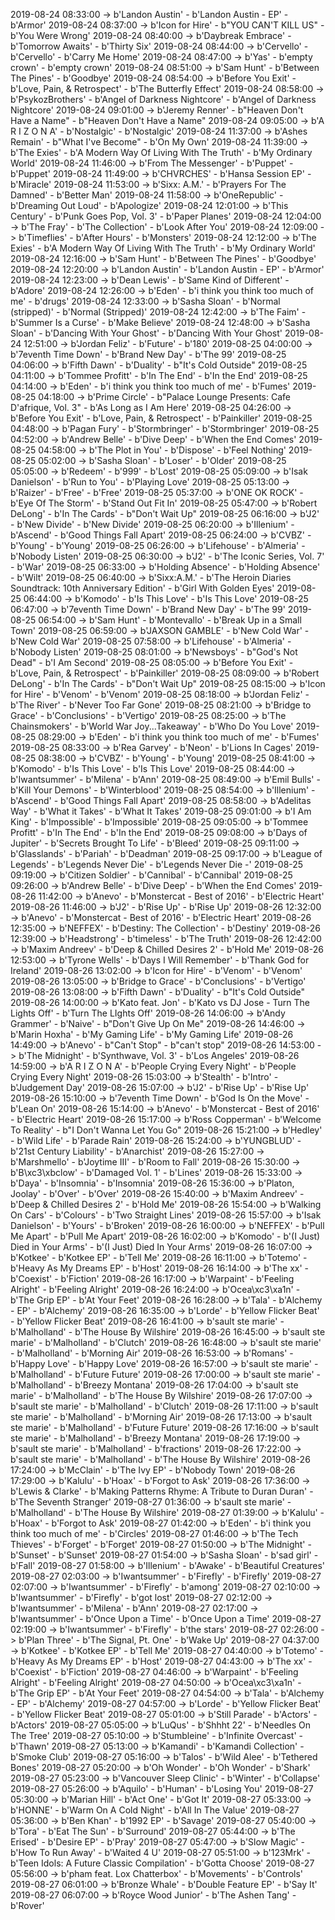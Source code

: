 2019-08-24 08:33:00 -> b'Landon Austin' - b'Landon Austin - EP' - b'Armor'
2019-08-24 08:37:00 -> b'Icon for Hire' - b"YOU CAN'T KILL US" - b'You Were Wrong'
2019-08-24 08:40:00 -> b'Daybreak Embrace' - b'Tomorrow Awaits' - b'Thirty Six'
2019-08-24 08:44:00 -> b'Cervello' - b'Cervello' - b'Carry Me Home'
2019-08-24 08:47:00 -> b'Yas' - b'empty crown' - b'empty crown'
2019-08-24 08:51:00 -> b'Sam Hunt' - b'Between The Pines' - b'Goodbye'
2019-08-24 08:54:00 -> b'Before You Exit' - b'Love, Pain, & Retrospect' - b'The Butterfly Effect'
2019-08-24 08:58:00 -> b'PsykozBrothers' - b'Angel of Darkness Nightcore' - b'Angel of Darkness Nightcore'
2019-08-24 09:01:00 -> b'Jeremy Renner' - b"Heaven Don't Have a Name" - b"Heaven Don't Have a Name"
2019-08-24 09:05:00 -> b'A R I Z O N A' - b'Nostalgic' - b'Nostalgic'
2019-08-24 11:37:00 -> b'Ashes Remain' - b"What I've Become" - b'On My Own'
2019-08-24 11:39:00 -> b'The Exies' - b'A Modern Way Of Living With The Truth' - b'My Ordinary World'
2019-08-24 11:46:00 -> b'From The Messenger' - b'Puppet' - b'Puppet'
2019-08-24 11:49:00 -> b'CHVRCHES' - b'Hansa Session EP' - b'Miracle'
2019-08-24 11:53:00 -> b'Sixx: A.M.' - b'Prayers For The Damned' - b'Better Man'
2019-08-24 11:58:00 -> b'OneRepublic' - b'Dreaming Out Loud' - b'Apologize'
2019-08-24 12:01:00 -> b'This Century' - b'Punk Goes Pop, Vol. 3' - b'Paper Planes'
2019-08-24 12:04:00 -> b'The Fray' - b'The Collection' - b'Look After You'
2019-08-24 12:09:00 -> b'Timeflies' - b'After Hours' - b'Monsters'
2019-08-24 12:12:00 -> b'The Exies' - b'A Modern Way Of Living With The Truth' - b'My Ordinary World'
2019-08-24 12:16:00 -> b'Sam Hunt' - b'Between The Pines' - b'Goodbye'
2019-08-24 12:20:00 -> b'Landon Austin' - b'Landon Austin - EP' - b'Armor'
2019-08-24 12:23:00 -> b'Dean Lewis' - b'Same Kind of Different' - b'Adore'
2019-08-24 12:26:00 -> b'Eden' - b'i think you think too much of me' - b'drugs'
2019-08-24 12:33:00 -> b'Sasha Sloan' - b'Normal (stripped)' - b'Normal (Stripped)'
2019-08-24 12:42:00 -> b'The Faim' - b'Summer Is a Curse' - b'Make Believe'
2019-08-24 12:48:00 -> b'Sasha Sloan' - b'Dancing With Your Ghost' - b'Dancing With Your Ghost'
2019-08-24 12:51:00 -> b'Jordan Feliz' - b'Future' - b'180'
2019-08-25 04:00:00 -> b'7eventh Time Down' - b'Brand New Day' - b'The 99'
2019-08-25 04:06:00 -> b'Fifth Dawn' - b'Duality' - b"It's Cold Outside"
2019-08-25 04:11:00 -> b'Tommee Profitt' - b'In The End' - b'In the End'
2019-08-25 04:14:00 -> b'Eden' - b'i think you think too much of me' - b'Fumes'
2019-08-25 04:18:00 -> b'Prime Circle' - b"Palace Lounge Presents: Cafe D'afrique, Vol. 3" - b'As Long as I Am Here'
2019-08-25 04:26:00 -> b'Before You Exit' - b'Love, Pain, & Retrospect' - b'Painkiller'
2019-08-25 04:48:00 -> b'Pagan Fury' - b'Stormbringer' - b'Stormbringer'
2019-08-25 04:52:00 -> b'Andrew Belle' - b'Dive Deep' - b'When the End Comes'
2019-08-25 04:58:00 -> b'The Plot in You' - b'Dispose' - b'Feel Nothing'
2019-08-25 05:02:00 -> b'Sasha Sloan' - b'Loser' - b'Older'
2019-08-25 05:05:00 -> b'Redeem' - b'999' - b'Lost'
2019-08-25 05:09:00 -> b'Isak Danielson' - b'Run to You' - b'Playing Love'
2019-08-25 05:13:00 -> b'Raizer' - b'Free' - b'Free'
2019-08-25 05:37:00 -> b'ONE OK ROCK' - b'Eye Of The Storm' - b'Stand Out Fit In'
2019-08-25 05:47:00 -> b'Robert DeLong' - b'In The Cards' - b"Don't Wait Up"
2019-08-25 06:16:00 -> b'J2' - b'New Divide' - b'New Divide'
2019-08-25 06:20:00 -> b'Illenium' - b'Ascend' - b'Good Things Fall Apart'
2019-08-25 06:24:00 -> b'CVBZ' - b'Young' - b'Young'
2019-08-25 06:26:00 -> b'Lifehouse' - b'Almeria' - b'Nobody Listen'
2019-08-25 06:30:00 -> b'J2' - b'The Iconic Series, Vol. 7' - b'War'
2019-08-25 06:33:00 -> b'Holding Absence' - b'Holding Absence' - b'Wilt'
2019-08-25 06:40:00 -> b'Sixx:A.M.' - b'The Heroin Diaries Soundtrack: 10th Anniversary Edition' - b'Girl With Golden Eyes'
2019-08-25 06:44:00 -> b'Komodo' - b'Is This Love' - b'Is This Love'
2019-08-25 06:47:00 -> b'7eventh Time Down' - b'Brand New Day' - b'The 99'
2019-08-25 06:54:00 -> b'Sam Hunt' - b'Montevallo' - b'Break Up in a Small Town'
2019-08-25 06:59:00 -> b'JAXSON GAMBLE' - b'New Cold War' - b'New Cold War'
2019-08-25 07:58:00 -> b'Lifehouse' - b'Almeria' - b'Nobody Listen'
2019-08-25 08:01:00 -> b'Newsboys' - b"God's Not Dead" - b'I Am Second'
2019-08-25 08:05:00 -> b'Before You Exit' - b'Love, Pain, & Retrospect' - b'Painkiller'
2019-08-25 08:09:00 -> b'Robert DeLong' - b'In The Cards' - b"Don't Wait Up"
2019-08-25 08:15:00 -> b'Icon for Hire' - b'Venom' - b'Venom'
2019-08-25 08:18:00 -> b'Jordan Feliz' - b'The River' - b'Never Too Far Gone'
2019-08-25 08:21:00 -> b'Bridge to Grace' - b'Conclusions' - b'Vertigo'
2019-08-25 08:25:00 -> b'The Chainsmokers' - b'World War Joy...Takeaway' - b'Who Do You Love'
2019-08-25 08:29:00 -> b'Eden' - b'i think you think too much of me' - b'Fumes'
2019-08-25 08:33:00 -> b'Rea Garvey' - b'Neon' - b'Lions In Cages'
2019-08-25 08:38:00 -> b'CVBZ' - b'Young' - b'Young'
2019-08-25 08:41:00 -> b'Komodo' - b'Is This Love' - b'Is This Love'
2019-08-25 08:44:00 -> b'Iwantsummer' - b'Milena' - b'Ann'
2019-08-25 08:49:00 -> b'Emil Bulls' - b'Kill Your Demons' - b'Winterblood'
2019-08-25 08:54:00 -> b'Illenium' - b'Ascend' - b'Good Things Fall Apart'
2019-08-25 08:58:00 -> b'Adelitas Way' - b'What it Takes' - b'What It Takes'
2019-08-25 09:01:00 -> b'I Am King' - b'Impossible' - b'Impossible'
2019-08-25 09:05:00 -> b'Tommee Profitt' - b'In The End' - b'In the End'
2019-08-25 09:08:00 -> b'Days of Jupiter' - b'Secrets Brought To Life' - b'Bleed'
2019-08-25 09:11:00 -> b'Glasslands' - b'Pariah' - b'Deadman'
2019-08-25 09:17:00 -> b'League of Legends' - b'Legends Never Die' - b'Legends Never Die -'
2019-08-25 09:19:00 -> b'Citizen Soldier' - b'Cannibal' - b'Cannibal'
2019-08-25 09:26:00 -> b'Andrew Belle' - b'Dive Deep' - b'When the End Comes'
2019-08-26 11:42:00 -> b'Anevo' - b'Monstercat - Best of 2016' - b'Electric Heart'
2019-08-26 11:46:00 -> b'J2' - b'Rise Up' - b'Rise Up'
2019-08-26 12:32:00 -> b'Anevo' - b'Monstercat - Best of 2016' - b'Electric Heart'
2019-08-26 12:35:00 -> b'NEFFEX' - b'Destiny: The Collection' - b'Destiny'
2019-08-26 12:39:00 -> b'Headstrong' - b'timeless' - b'The Truth'
2019-08-26 12:42:00 -> b'Maxim Andreev' - b'Deep & Chilled Desires 2' - b'Hold Me'
2019-08-26 12:53:00 -> b'Tyrone Wells' - b'Days I Will Remember' - b'Thank God for Ireland'
2019-08-26 13:02:00 -> b'Icon for Hire' - b'Venom' - b'Venom'
2019-08-26 13:05:00 -> b'Bridge to Grace' - b'Conclusions' - b'Vertigo'
2019-08-26 13:08:00 -> b'Fifth Dawn' - b'Duality' - b"It's Cold Outside"
2019-08-26 14:00:00 -> b'Kato feat. Jon' - b'Kato vs DJ Jose - Turn The Lights Off' - b'Turn The LIghts Off'
2019-08-26 14:06:00 -> b'Andy Grammer' - b'Naive' - b"Don't Give Up On Me"
2019-08-26 14:46:00 -> b'Marin Hoxha' - b'My Gaming Life' - b'My Gaming Life'
2019-08-26 14:49:00 -> b'Anevo' - b"Can't Stop" - b"can't stop"
2019-08-26 14:53:00 -> b'The Midnight' - b'Synthwave, Vol. 3' - b'Los Angeles'
2019-08-26 14:59:00 -> b'A R I Z O N A' - b'People Crying Every Night' - b'People Crying Every Night'
2019-08-26 15:03:00 -> b'Stealth' - b'Intro' - b'Judgement Day'
2019-08-26 15:07:00 -> b'J2' - b'Rise Up' - b'Rise Up'
2019-08-26 15:10:00 -> b'7eventh Time Down' - b'God Is On the Move' - b'Lean On'
2019-08-26 15:14:00 -> b'Anevo' - b'Monstercat - Best of 2016' - b'Electric Heart'
2019-08-26 15:17:00 -> b'Ross Copperman' - b'Welcome To Reality' - b"I Don't Wanna Let You Go"
2019-08-26 15:21:00 -> b'Hedley' - b'Wild Life' - b'Parade Rain'
2019-08-26 15:24:00 -> b'YUNGBLUD' - b'21st Century Liability' - b'Anarchist'
2019-08-26 15:27:00 -> b'Marshmello' - b'Joytime III' - b'Room to Fall'
2019-08-26 15:30:00 -> b'B\xc3\xbclow' - b'Damaged Vol. 1' - b'Lines'
2019-08-26 15:33:00 -> b'Daya' - b'Insomnia' - b'Insomnia'
2019-08-26 15:36:00 -> b'Platon, Joolay' - b'Over' - b'Over'
2019-08-26 15:40:00 -> b'Maxim Andreev' - b'Deep & Chilled Desires 2' - b'Hold Me'
2019-08-26 15:54:00 -> b'Walking On Cars' - b'Colours' - b'Two Straight Lines'
2019-08-26 15:57:00 -> b'Isak Danielson' - b'Yours' - b'Broken'
2019-08-26 16:00:00 -> b'NEFFEX' - b'Pull Me Apart' - b'Pull Me Apart'
2019-08-26 16:02:00 -> b'Komodo' - b'(I Just) Died in Your Arms' - b'(I Just) Died In Your Arms'
2019-08-26 16:07:00 -> b'Kotkee' - b'Kotkee EP' - b'Tell Me'
2019-08-26 16:11:00 -> b'Totemo' - b'Heavy As My Dreams EP' - b'Host'
2019-08-26 16:14:00 -> b'The xx' - b'Coexist' - b'Fiction'
2019-08-26 16:17:00 -> b'Warpaint' - b'Feeling Alright' - b'Feeling Alright'
2019-08-26 16:24:00 -> b'Ocea\xc3\xa1n' - b'The Grip EP' - b'At Your Feet'
2019-08-26 16:28:00 -> b'Tala' - b'Alchemy - EP' - b'Alchemy'
2019-08-26 16:35:00 -> b'Lorde' - b'Yellow Flicker Beat' - b'Yellow Flicker Beat'
2019-08-26 16:41:00 -> b'sault ste marie' - b'Malholland' - b'The House By Wilshire'
2019-08-26 16:45:00 -> b'sault ste marie' - b'Malholland' - b'Clutch'
2019-08-26 16:48:00 -> b'sault ste marie' - b'Malholland' - b'Morning Air'
2019-08-26 16:53:00 -> b'Romans' - b'Happy Love' - b'Happy Love'
2019-08-26 16:57:00 -> b'sault ste marie' - b'Malholland' - b'Future Future'
2019-08-26 17:00:00 -> b'sault ste marie' - b'Malholland' - b'Breezy Montana'
2019-08-26 17:04:00 -> b'sault ste marie' - b'Malholland' - b'The House By Wilshire'
2019-08-26 17:07:00 -> b'sault ste marie' - b'Malholland' - b'Clutch'
2019-08-26 17:11:00 -> b'sault ste marie' - b'Malholland' - b'Morning Air'
2019-08-26 17:13:00 -> b'sault ste marie' - b'Malholland' - b'Future Future'
2019-08-26 17:16:00 -> b'sault ste marie' - b'Malholland' - b'Breezy Montana'
2019-08-26 17:19:00 -> b'sault ste marie' - b'Malholland' - b'fractions'
2019-08-26 17:22:00 -> b'sault ste marie' - b'Malholland' - b'The House By Wilshire'
2019-08-26 17:24:00 -> b'McClain' - b'The Ivy EP' - b'Nobody Town'
2019-08-26 17:29:00 -> b'Kalulu' - b'Hoax' - b'Forgot to Ask'
2019-08-26 17:36:00 -> b'Lewis & Clarke' - b'Making Patterns Rhyme: A Tribute to Duran Duran' - b'The Seventh Stranger'
2019-08-27 01:36:00 -> b'sault ste marie' - b'Malholland' - b'The House By Wilshire'
2019-08-27 01:39:00 -> b'Kalulu' - b'Hoax' - b'Forgot to Ask'
2019-08-27 01:42:00 -> b'Eden' - b'i think you think too much of me' - b'Circles'
2019-08-27 01:46:00 -> b'The Tech Thieves' - b'Forget' - b'Forget'
2019-08-27 01:50:00 -> b'The Midnight' - b'Sunset' - b'Sunset'
2019-08-27 01:54:00 -> b'Sasha Sloan' - b'sad girl' - b'Fall'
2019-08-27 01:58:00 -> b'Illenium' - b'Awake' - b'Beautiful Creatures'
2019-08-27 02:03:00 -> b'Iwantsummer' - b'Firefly' - b'Firefly'
2019-08-27 02:07:00 -> b'Iwantsummer' - b'Firefly' - b'among'
2019-08-27 02:10:00 -> b'Iwantsummer' - b'Firefly' - b'got lost'
2019-08-27 02:12:00 -> b'Iwantsummer' - b'Milena' - b'Ann'
2019-08-27 02:17:00 -> b'Iwantsummer' - b'Once Upon a Time' - b'Once Upon a Time'
2019-08-27 02:19:00 -> b'Iwantsummer' - b'Firefly' - b'the stars'
2019-08-27 02:26:00 -> b'Plan Three' - b'The Signal, Pt. One' - b'Wake Up'
2019-08-27 04:37:00 -> b'Kotkee' - b'Kotkee EP' - b'Tell Me'
2019-08-27 04:40:00 -> b'Totemo' - b'Heavy As My Dreams EP' - b'Host'
2019-08-27 04:43:00 -> b'The xx' - b'Coexist' - b'Fiction'
2019-08-27 04:46:00 -> b'Warpaint' - b'Feeling Alright' - b'Feeling Alright'
2019-08-27 04:50:00 -> b'Ocea\xc3\xa1n' - b'The Grip EP' - b'At Your Feet'
2019-08-27 04:54:00 -> b'Tala' - b'Alchemy - EP' - b'Alchemy'
2019-08-27 04:57:00 -> b'Lorde' - b'Yellow Flicker Beat' - b'Yellow Flicker Beat'
2019-08-27 05:01:00 -> b'Still Parade' - b'Actors' - b'Actors'
2019-08-27 05:05:00 -> b'LuQus' - b'Shhht 22' - b'Needles On The Tree'
2019-08-27 05:10:00 -> b'Stumbleine' - b'Infinite Overcast' - b'Thawn'
2019-08-27 05:13:00 -> b'Kamandi' - b'Kamandi Collection' - b'Smoke Club'
2019-08-27 05:16:00 -> b'Talos' - b'Wild Alee' - b'Tethered Bones'
2019-08-27 05:20:00 -> b'Oh Wonder' - b'Oh Wonder' - b'Shark'
2019-08-27 05:23:00 -> b'Vancouver Sleep Clinic' - b'Winter' - b'Collapse'
2019-08-27 05:26:00 -> b'Aquilo' - b'Human' - b'Losing You'
2019-08-27 05:30:00 -> b'Marian Hill' - b'Act One' - b'Got It'
2019-08-27 05:33:00 -> b'HONNE' - b'Warm On A Cold Night' - b'All In The Value'
2019-08-27 05:36:00 -> b'Ben Khan' - b'1992 EP' - b'Savage'
2019-08-27 05:40:00 -> b'Tora' - b'Eat The Sun' - b'Surround'
2019-08-27 05:44:00 -> b'The Erised' - b'Desire EP' - b'Pray'
2019-08-27 05:47:00 -> b'Slow Magic' - b'How To Run Away' - b'Waited 4 U'
2019-08-27 05:51:00 -> b'123Mrk' - b'Teen Idols: A Future Classic Compilation' - b'Gotta Choose'
2019-08-27 05:56:00 -> b'pham feat. Lox Chatterbox' - b'Movements' - b'Controls'
2019-08-27 06:01:00 -> b'Bronze Whale' - b'Double Feature EP' - b'Say It'
2019-08-27 06:07:00 -> b'Royce Wood Junior' - b'The Ashen Tang' - b'Rover'
